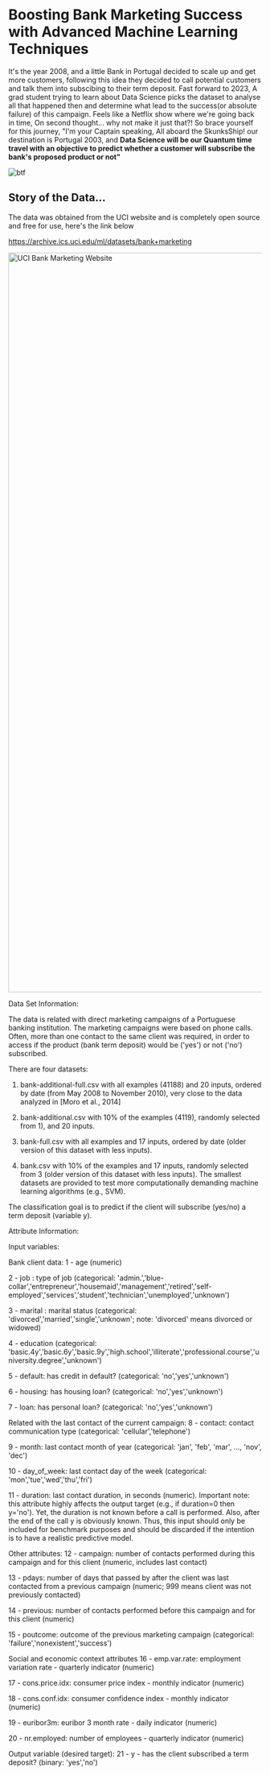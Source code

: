 # Boosting Bank Marketing Success with Advanced Machine Learning Techniques

It's the year 2008, and a little Bank in Portugal decided to scale up and get more customers, following this idea they decided to call potential customers and talk them into subscibing to their term deposit.
Fast forward to 2023, A grad student trying to learn about Data Science picks the dataset to analyse all that happened then and determine what lead to the success(or absolute failure) of this campaign.
Feels like a Netflix show where we're going back in time, On second thought... why not make it just that?!
So brace yourself for this journey, "I'm your Captain speaking, All aboard the SkunksShip! our destination is Portugal 2003, and **Data Science will be our Quantum time travel with an objective to predict whether a customer will subscribe the bank's proposed product or not"**

![btf](https://user-images.githubusercontent.com/69577585/230146601-05250c2d-6390-45f9-ab47-9196ac4439c0.gif)



## Story of the Data...

The data was obtained from the UCI website and is completely open source and free for use, here's the link below

https://archive.ics.uci.edu/ml/datasets/bank+marketing

<img width="1470" alt="UCI Bank Marketing Website" src="https://user-images.githubusercontent.com/69577585/230142981-df303514-bbe6-4023-8c26-187af6999173.png">


Data Set Information:

The data is related with direct marketing campaigns of a Portuguese banking institution. The marketing campaigns were based on phone calls. Often, more than one contact to the same client was required, in order to access if the product (bank term deposit) would be ('yes') or not ('no') subscribed.

There are four datasets:

1) bank-additional-full.csv with all examples (41188) and 20 inputs, ordered by date (from May 2008 to November 2010), very close to the data analyzed in [Moro et al., 2014]

2) bank-additional.csv with 10% of the examples (4119), randomly selected from 1), and 20 inputs.

3) bank-full.csv with all examples and 17 inputs, ordered by date (older version of this dataset with less inputs).

4) bank.csv with 10% of the examples and 17 inputs, randomly selected from 3 (older version of this dataset with less inputs). The smallest datasets are provided to test more computationally demanding machine learning algorithms (e.g., SVM).

The classification goal is to predict if the client will subscribe (yes/no) a term deposit (variable y).

Attribute Information:

Input variables:

Bank client data:
1 - age (numeric)

2 - job : type of job (categorical: 'admin.','blue-collar','entrepreneur','housemaid','management','retired','self-employed','services','student','technician','unemployed','unknown')

3 - marital : marital status (categorical: 'divorced','married','single','unknown'; note: 'divorced' means divorced or widowed)

4 - education (categorical: 'basic.4y','basic.6y','basic.9y','high.school','illiterate','professional.course','university.degree','unknown')

5 - default: has credit in default? (categorical: 'no','yes','unknown')

6 - housing: has housing loan? (categorical: 'no','yes','unknown')

7 - loan: has personal loan? (categorical: 'no','yes','unknown')

Related with the last contact of the current campaign:
8 - contact: contact communication type (categorical: 'cellular','telephone')

9 - month: last contact month of year (categorical: 'jan', 'feb', 'mar', ..., 'nov', 'dec')

10 - day_of_week: last contact day of the week (categorical: 'mon','tue','wed','thu','fri')

11 - duration: last contact duration, in seconds (numeric). Important note: this attribute highly affects the output target (e.g., if duration=0 then y='no'). Yet, the duration is not known before a call is performed. Also, after the end of the call y is obviously known. Thus, this input should only be included for benchmark purposes and should be discarded if the intention is to have a realistic predictive model.

Other attributes:
12 - campaign: number of contacts performed during this campaign and for this client (numeric, includes last contact)

13 - pdays: number of days that passed by after the client was last contacted from a previous campaign (numeric; 999 means client was not previously contacted)

14 - previous: number of contacts performed before this campaign and for this client (numeric)

15 - poutcome: outcome of the previous marketing campaign (categorical: 'failure','nonexistent','success')

Social and economic context attributes
16 - emp.var.rate: employment variation rate - quarterly indicator (numeric)

17 - cons.price.idx: consumer price index - monthly indicator (numeric)

18 - cons.conf.idx: consumer confidence index - monthly indicator (numeric)

19 - euribor3m: euribor 3 month rate - daily indicator (numeric)

20 - nr.employed: number of employees - quarterly indicator (numeric)

Output variable (desired target): 21 - y - has the client subscribed a term deposit? (binary: 'yes','no')
